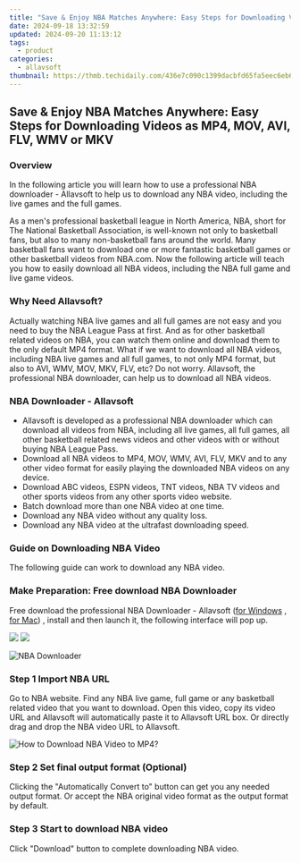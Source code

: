 ```yaml
---
title: "Save & Enjoy NBA Matches Anywhere: Easy Steps for Downloading Videos as MP4, MOV, AVI, FLV, WMV or MKV"
date: 2024-09-18 13:32:59
updated: 2024-09-20 11:13:12
tags:
  - product
categories:
  - allavsoft
thumbnail: https://thmb.techidaily.com/436e7c090c1399dacbfd65fa5eec6eb667bcc5539d8f70bb67561d5aae5ff3b5.jpg
---
```


## Save & Enjoy NBA Matches Anywhere: Easy Steps for Downloading Videos as MP4, MOV, AVI, FLV, WMV or MKV

### Overview

In the following article you will learn how to use a professional NBA downloader - Allavsoft to help us to download any NBA video, including the live games and the full games.

As a men's professional basketball league in North America, NBA, short for The National Basketball Association, is well-known not only to basketball fans, but also to many non-basketball fans around the world. Many basketball fans want to download one or more fantastic basketball games or other basketball videos from NBA.com. Now the following article will teach you how to easily download all NBA videos, including the NBA full game and live game videos.

### Why Need Allavsoft?

Actually watching NBA live games and all full games are not easy and you need to buy the NBA League Pass at first. And as for other basketball related videos on NBA, you can watch them online and download them to the only default MP4 format. What if we want to download all NBA videos, including NBA live games and all full games, to not only MP4 format, but also to AVI, WMV, MOV, MKV, FLV, etc? Do not worry. Allavsoft, the professional NBA downloader, can help us to download all NBA videos.

### NBA Downloader - Allavsoft

* Allavsoft is developed as a professional NBA downloader which can download all videos from NBA, including all live games, all full games, all other basketball related news videos and other videos with or without buying NBA League Pass.
* Download all NBA videos to MP4, MOV, WMV, AVI, FLV, MKV and to any other video format for easily playing the downloaded NBA videos on any device.
* Download ABC videos, ESPN videos, TNT videos, NBA TV videos and other sports videos from any other sports video website.
* Batch download more than one NBA video at one time.
* Download any NBA video without any quality loss.
* Download any NBA video at the ultrafast downloading speed.

### Guide on Downloading NBA Video

The following guide can work to download any NBA video.

### Make Preparation: Free download NBA Downloader

Free download the professional NBA Downloader - Allavsoft ([for Windows](https://tools.techidaily.com/allavsoft/products/) , [for Mac](https://tools.techidaily.com/allavsoft/products/)) , install and then launch it, the following interface will pop up.

[![](https://www.allavsoft.com/how-to/../images/how-to/free-download-win.jpg)](https://tools.techidaily.com/allavsoft/products/) [![](https://www.allavsoft.com/how-to/../images/how-to/free-download-mac.jpg)](https://tools.techidaily.com/allavsoft/products/)

![NBA Downloader](https://www.allavsoft.com/how-to/../images/allavsoft/screen-shot-600.jpg)

### Step 1 Import NBA URL

Go to NBA website. Find any NBA live game, full game or any basketball related video that you want to download. Open this video, copy its video URL and Allavsoft will automatically paste it to Allavsoft URL box. Or directly drag and drop the NBA video URL to Allavsoft.

![How to Download NBA Video to MP4?](https://www.allavsoft.com/how-to/../images/how-to/download-rtmp-video/download-rtmp-video.jpg)

### Step 2 Set final output format (Optional)

Clicking the "Automatically Convert to" button can get you any needed output format. Or accept the NBA original video format as the output format by default.

### Step 3 Start to download NBA video

Click "Download" button to complete downloading NBA video.

<ins class="adsbygoogle"
     style="display:block"
     data-ad-format="autorelaxed"
     data-ad-client="ca-pub-7571918770474297"
     data-ad-slot="1223367746"></ins>



<ins class="adsbygoogle"
     style="display:block"
     data-ad-client="ca-pub-7571918770474297"
     data-ad-slot="8358498916"
     data-ad-format="auto"
     data-full-width-responsive="true"></ins>
